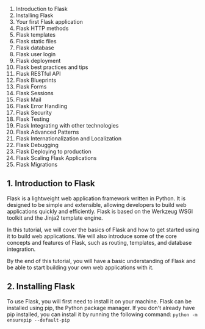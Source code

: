 1. Introduction to Flask
2. Installing Flask
3. Your first Flask application
4. Flask HTTP methods
5. Flask templates
6. Flask static files
7. Flask database
8. Flask user login
9. Flask deployment
10. Flask best practices and tips
11. Flask RESTful API
12. Flask Blueprints
13. Flask Forms
14. Flask Sessions
15. Flask Mail
16. Flask Error Handling
17. Flask Security
18. Flask Testing
19. Flask Integrating with other technologies
20. Flask Advanced Patterns
21. Flask Internationalization and Localization
22. Flask Debugging
23. Flask Deploying to production
24. Flask Scaling Flask Applications
25. Flask Migrations

## 1. Introduction to Flask
Flask is a lightweight web application framework written in Python. It is designed to be simple and extensible, allowing developers to build web applications quickly and efficiently. Flask is based on the Werkzeug WSGI toolkit and the Jinja2 template engine.

In this tutorial, we will cover the basics of Flask and how to get started using it to build web applications. We will also introduce some of the core concepts and features of Flask, such as routing, templates, and database integration.

By the end of this tutorial, you will have a basic understanding of Flask and be able to start building your own web applications with it.

## 2. Installing Flask
To use Flask, you will first need to install it on your machine. Flask can be installed using pip, the Python package manager. If you don't already have pip installed, you can install it by running the following command:
```python -m ensurepip --default-pip```
